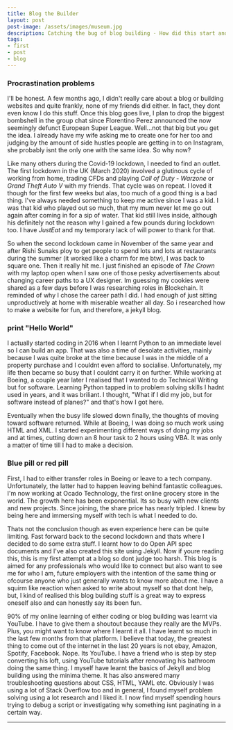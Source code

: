 ```yaml
---
title: Blog the Builder
layout: post
post-image: /assets/images/museum.jpg
description: Catching the bug of blog building - How did this start and why I'm continuing with it
tags:
- first
- post
- blog
---
```


### Procrastination problems

I'll be honest. A few months ago, I didn't really care about a blog or building websites and quite frankly, none of my friends did either. In fact, they dont even know I do this stuff. Once this blog goes live, I plan to drop the biggest bombshell in the group chat since Florentino Perez announced the now seemingly defunct European Super League. Well...not that big but you get the idea. I already have my wife asking me to create one for her too and judging by the amount of side hustles people are getting in to on Instagram, she probably isnt the only one with the same idea. So why now?

Like many others during the Covid-19 lockdown, I needed to find an outlet. The first lockdown in the UK (March 2020) involved a glutinous cycle of working from home, trading CFDs and playing *Call of Duty - Warzone* or *Grand Theft Auto V* with my friends. That cycle was on repeat. I loved it though for the first few weeks but alas, too much of a good thing is a bad thing. I've always needed something to keep me active since I was a kid. I was that kid who played out so much, that my mum never let me go out again after coming in for a sip of water. That kid still lives inside, although his definitely not the reason why I gained a few pounds during lockdown too. I have *JustEat* and my temporary lack of will power to thank for that. 

So when the second lockdown came in November of the same year and after Rishi Sunaks ploy to get people to spend lots and lots at restaurants during the summer (it worked like a charm for me btw), I was back to square one. Then it really hit me. I just finished an episode of *The Crown* with my laptop open when I saw one of those pesky advertisements about changing career paths to a UX designer. Im guessing my cookies were shared as a few days before I was researching roles in Blockchain. It reminded of why I chose the career path I did. I had enough of just sitting unproductively at home with miserable weather all day. So i researched how to make a website for fun, and therefore, a jekyll blog. 

### print "Hello World"

I actually started coding in 2016 when I learnt Python to an immediate level so I can build an app. That was also a time of desolate activities, mainly because I was quite broke at the time because I was in the middle of a property purchase and I couldnt even afford to socialise. Unfortunately, my life then became so busy that I couldnt carry it on further. While working at Boeing, a couple year later I realised that I wanted to do Technical Writing but for software. Learning Python tapped in to problem solving skills I hadnt used in years, and it was briliant. I thought, "What if I did my job, but for software instead of planes?" and that's how I got here. 

Eventually when the busy life slowed down finally, the thoughts of moving toward software returned. While at Boeing, I was doing so much work using HTML and XML. I started experimenting different ways of doing my jobs and at times, cutting down an 8 hour task to 2 hours using VBA. It was only a matter of time till I had to make a decision. 

### Blue pill or red pill

First, I had to either transfer roles in Boeing or leave to a tech company. Unfortunately, the latter had to happen leaving behind fantastic colleagues. I'm now working at Ocado Technology, the first online grocery store in the world. The growth here has been exponential. Its so busy with new clients and new projects. Since joining, the share price has nearly tripled. I knew by being here and immersing myself with tech is what I needed to do.

Thats not the conclusion though as even experience here can be quite limiting. Fast forward back to the second lockdown and thats where I decided to do some extra stuff. I learnt how to do Open API spec documents and I've also created this site using Jekyll. Now if youre reading this, this is my first attempt at a blog so dont judge too harsh. This blog is aimed for any professionals who would like to connect but also want to see me for who I am, future employers with the intention of the same thing or ofcourse anyone who just generally wants to know more about me. I have a squirm like reaction when asked to write about myself so that dont help, but, I kind of realised this blog building stuff is a great way to express oneself also and can honestly say its been fun.

90% of my online learning of either coding or blog building was learnt via YouTube. I have to give them a shoutout because they really are the MVPs. Plus, you might want to know where I learnt it all. I have learnt so much in the last few months from that platform. I believe that today, the greatest thing to come out of the internet in the last 20 years is not ebay, Amazon, Spotify, Facebook. Nope. Its YouTube. I have a friend who is step by step converting his loft, using YouTube tutorials after renovating his bathroom doing the same thing. I myself have learnt the basics of Jekyll and blog building using the minima theme. It has also answered many troubleshooting questions about CSS, HTML, YAML etc. Obviously I was using a lot of Stack Overflow too and in general, I found myself problem solving using a lot research and I liked it. I now find myself spending hours trying to debug a script or investigating why something isnt paginating in a certain way.

---

